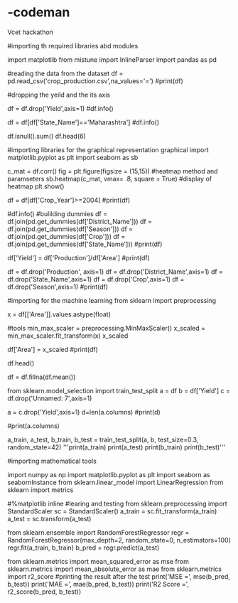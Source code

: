 # -codeman
Vcet hackathon


#importing th required libraries abd modules

import matplotlib
from mistune import InlineParser
import pandas as pd

#reading the data from the dataset 
df = pd.read_csv('crop_production.csv',na_values='=')
#print(df)

#dropping the yeild and the its axis

df = df.drop('Yield',axis=1)
#df.info()

df = df[df['State_Name']=='Maharashtra']
#df.info()

df.isnull().sum()
df.head(6)

#importing libraries for the graphical representation graphical 
import matplotlib.pyplot as plt
import seaborn as sb

c_mat = df.corr()
fig = plt.figure(figsize = (15,15))
#heatmap method  and paramseters
sb.heatmap(c_mat, vmax= .8, square = True)
#display of heatmap
plt.show()

df = df[df['Crop_Year']>=2004]
#print(df)

#df.info()
#bulilding dummies 
df = df.join(pd.get_dummies(df['District_Name']))
df = df.join(pd.get_dummies(df['Season']))
df = df.join(pd.get_dummies(df['Crop']))
df = df.join(pd.get_dummies(df['State_Name']))
#print(df)

df['Yield'] = df['Production']/df['Area']
#print(df)

df = df.drop('Production', axis=1)
df = df.drop('District_Name',axis=1)
df = df.drop('State_Name',axis=1)
df = df.drop('Crop',axis=1)
df = df.drop('Season',axis=1)
#print(df)

#importing for the machine learning 
from sklearn import preprocessing

x = df[['Area']].values.astype(float)

#tools
min_max_scaler = preprocessing.MinMaxScaler()
x_scaled = min_max_scaler.fit_transform(x)
x_scaled

df['Area'] = x_scaled
#print(df)

df.head()

df = df.fillna(df.mean())

from sklearn.model_selection import train_test_split
a = df
b = df['Yield']
c = df.drop('Unnamed: 7',axis=1)

a = c.drop('Yield',axis=1)
d=len(a.columns)
#print(d)

#print(a.columns)

a_train, a_test, b_train, b_test = train_test_split(a, b, test_size=0.3, random_state=42)
'''print(a_train)
print(a_test)
print(b_train)
print(b_test)'''

#importing mathematical tools

import numpy as np
import matplotlib.pyplot as plt
import seaborn as seabornInstance
from sklearn.linear_model import LinearRegression
from sklearn import metrics

#%matplotlib inline
#learing and testing 
from sklearn.preprocessing import StandardScaler
sc = StandardScaler()
a_train = sc.fit_transform(a_train)
a_test = sc.transform(a_test)

from sklearn.ensemble import RandomForestRegressor
regr = RandomForestRegressor(max_depth=2, random_state=0, n_estimators=100)
regr.fit(a_train, b_train)
b_pred = regr.predict(a_test)

from sklearn.metrics import mean_squared_error as mse
from sklearn.metrics import mean_absolute_error as mae
from sklearn.metrics import r2_score
#printing the result after the test
print('MSE =', mse(b_pred, b_test))
print('MAE =', mae(b_pred, b_test))
print('R2 Score =', r2_score(b_pred, b_test))
